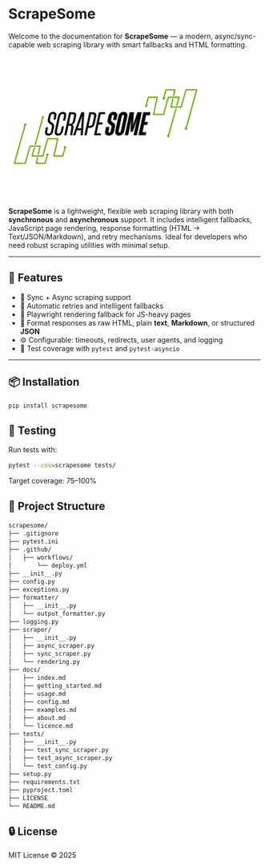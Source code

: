
# ScrapeSome

Welcome to the documentation for **ScrapeSome** — a modern, async/sync-capable web scraping library with smart fallbacks and HTML formatting.

![Scrapesome Logo](https://raw.githubusercontent.com/scrapesome/scrapesome/refs/heads/main/docs/assets/images/favicon.png)

**ScrapeSome** is a lightweight, flexible web scraping library with both **synchronous** and **asynchronous** support. It includes intelligent fallbacks, JavaScript page rendering, response formatting (HTML → Text/JSON/Markdown), and retry mechanisms. Ideal for developers who need robust scraping utilities with minimal setup.

---

## 🚀 Features

- 🔁 Sync + Async scraping support
- 🔄 Automatic retries and intelligent fallbacks
- 🧪 Playwright rendering fallback for JS-heavy pages
- 📝 Format responses as raw HTML, plain **text**, **Markdown**, or structured **JSON**
- ⚙️ Configurable: timeouts, redirects, user agents, and logging
- 🧪 Test coverage with `pytest` and `pytest-asyncio`

---

## 📦 Installation

```bash
pip install scrapesome
```

## 🧪 Testing
Run tests with:

```bash
pytest --cov=scrapesome tests/
```
Target coverage: 75–100%

## 📁 Project Structure

```text
scrapesome/
├── .gitignore
├── pytest.ini
├── .github/
│   ├── workflows/
│       └── deploy.yml
├── __init__.py
├── config.py
├── exceptions.py
├── formatter/
│   ├── __init__.py
│   └── output_formatter.py
├── logging.py
├── scraper/
│   ├── __init__.py
│   ├── async_scraper.py
│   ├── sync_scraper.py
│   └── rendering.py
├── docs/
│   ├── index.md
│   ├── getting_started.md
│   ├── usage.md
│   ├── config.md
│   ├── examples.md
│   ├── about.md
│   └── licence.md
├── tests/
│   ├── __init__.py
│   ├── test_sync_scraper.py
│   ├── test_async_scraper.py
│   └── test_config.py
├── setup.py
├── requirements.txt
├── pyproject.toml
├── LICENSE
└── README.md
```

## 🔒 License
MIT License © 2025